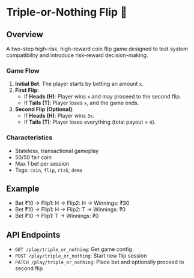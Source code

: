 # Triple-or-Nothing Flip 🎲

## Overview
A two-step high-risk, high-reward coin flip game designed to test system compatibility and introduce risk-reward decision-making.

### Game Flow
1. **Initial Bet**: The player starts by betting an amount `x`.
2. **First Flip**:
   - If **Heads (H)**: Player wins `x` and may proceed to the second flip.
   - If **Tails (T)**: Player loses `x`, and the game ends.
3. **Second Flip (Optional)**:
   - If **Heads (H)**: Player wins `3x`.
   - If **Tails (T)**: Player loses everything (total payout = `0`).

### Characteristics
- Stateless, transactional gameplay
- 50/50 fair coin
- Max 1 bet per session
- Tags: `coin`, `flip`, `risk`, `demo`

## Example
- Bet ₹10 → Flip1: H → Flip2: H → Winnings: ₹30
- Bet ₹10 → Flip1: H → Flip2: T → Winnings: ₹0
- Bet ₹10 → Flip1: T → Winnings: ₹0

## API Endpoints
- `GET /play/triple_or_nothing`: Get game config
- `POST /play/triple_or_nothing`: Start new flip session
- `PATCH /play/triple_or_nothing`: Place bet and optionally proceed to second flip
